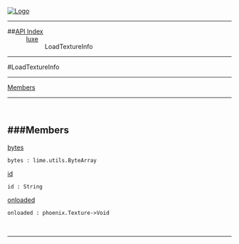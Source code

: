 
[![Logo](../../images/logo.png)](../../index.html)

---


##[API Index](../../api/index.html#luxe)   
&emsp;&emsp;&emsp;[luxe](./)   
&emsp;&emsp;&emsp;&emsp;&emsp;&emsp;LoadTextureInfo

---

#LoadTextureInfo


---


[Members](#Members)   


---

&nbsp;   

<a class="lift" name="Members" ></a>
###Members   
---
<a class="lift" name="bytes" href="#bytes">bytes</a>



`bytes : lime.utils.ByteArray`

<span class="small_desc_flat">  </span>   

<a class="lift" name="id" href="#id">id</a>



`id : String`

<span class="small_desc_flat">  </span>   

<a class="lift" name="onloaded" href="#onloaded">onloaded</a>



`onloaded : phoenix.Texture->Void`

<span class="small_desc_flat">  </span>   



&nbsp;
&nbsp;
&nbsp;

---  


&nbsp;   
&nbsp;   